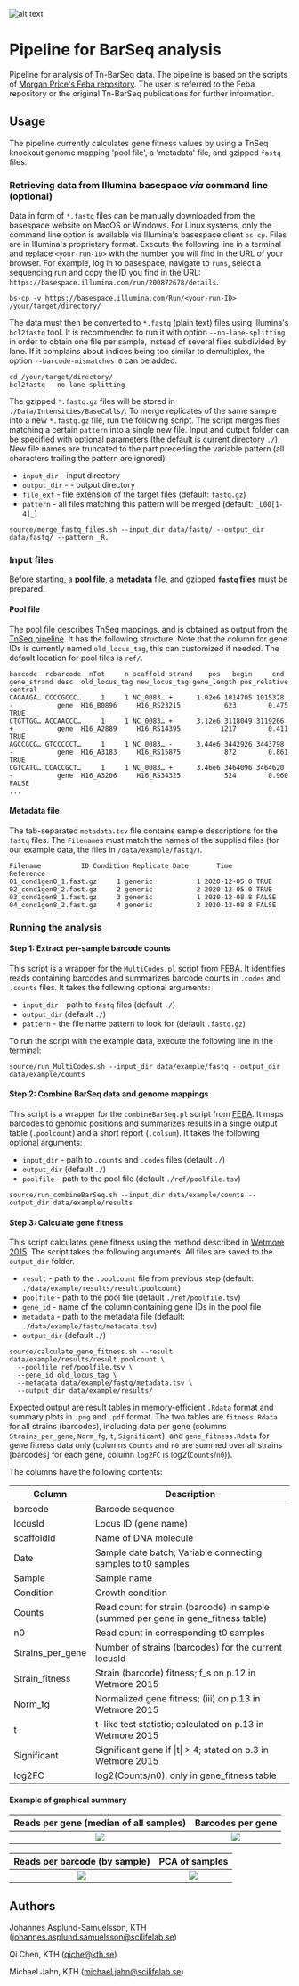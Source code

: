 ![alt text](rebar.png "Refactored BarSeq analysis")

# Pipeline for BarSeq analysis

Pipeline for analysis of Tn-BarSeq data. The pipeline is based on the scripts of [Morgan Price's Feba repository](https://bitbucket.org/berkeleylab/feba/src/master/). The user is referred to the Feba repository or the original Tn-BarSeq publications for further information.

## Usage

The pipeline currently calculates gene fitness values by using a TnSeq knockout genome mapping 'pool file', a 'metadata' file, and gzipped `fastq` files.


### Retrieving data from Illumina basespace *via* command line (optional)

Data in form of `*.fastq` files can be manually downloaded from the basespace website on MacOS or Windows.
For Linux systems, only the command line option is available via Illumina's basespace client `bs-cp`. Files are in Illumina's proprietary format. Execute the following line in a terminal and replace `<your-run-ID>` with the number you will find in the URL of your browser. For example, log in to basespace, navigate to `runs`, select a sequencing run and copy the ID you find in the URL: `https://basespace.illumina.com/run/200872678/details`.

```
bs-cp -v https://basespace.illumina.com/Run/<your-run-ID> /your/target/directory/
```

The data must then be converted to `*.fastq` (plain text) files using Illumina's `bcl2fastq` tool. It is recommended to run it with option `--no-lane-splitting` in order to obtain one file per sample, instead of several files subdivided by lane. If it complains about indices being too similar to demultiplex, the option `--barcode-mismatches 0` can be added.

```
cd /your/target/directory/
bcl2fastq --no-lane-splitting
```

The gzipped `*.fastq.gz` files will be stored in `./Data/Intensities/BaseCalls/`. To merge replicates of the same sample into a new `*.fastq.gz` file, run the following script. The script merges files matching a certain `pattern` into a single new file. Input and output folder can be specified with optional parameters (the default is current directory `./`). New file names are truncated to the part preceding the variable pattern (all characters trailing the pattern are ignored).

- `input_dir` - input directory
- `output_dir` - - output directory
- `file_ext` - file extension of the target files (default: `fastq.gz`)
- `pattern` - all files matching this pattern will be merged (default: `_L00[1-4]_`)

```
source/merge_fastq_files.sh --input_dir data/fastq/ --output_dir data/fastq/ --pattern _R.
```

### Input files

Before starting, a **pool file**, a **metadata** file, and gzipped **`fastq` files** must be prepared.

#### Pool file

The pool file describes TnSeq mappings, and is obtained as output from the [TnSeq pipeline](https://github.com/m-jahn/TnSeq-pipe). It has the following structure. Note that the column for gene IDs is currently named `old_locus_tag`, this can customized if needed. The default location for pool files is `ref/`.

```
barcode  rcbarcode  nTot     n scaffold strand    pos   begin     end gene_strand desc  old_locus_tag new_locus_tag gene_length pos_relative central
CAGAAGA… CCCCGCCC…     1     1 NC_0083… +      1.02e6 1014705 1015328 -           gene  H16_B0896     H16_RS23215           623        0.475 TRUE   
CTGTTGG… ACCAACCC…     1     1 NC_0083… +      3.12e6 3118049 3119266 +           gene  H16_A2889     H16_RS14395          1217        0.411 TRUE   
AGCCGCG… GTCCCCCT…     1     1 NC_0083… -      3.44e6 3442926 3443798 -           gene  H16_A3183     H16_RS15875           872        0.861 TRUE   
CGTCATG… CCACCGCT…     1     1 NC_0083… +      3.46e6 3464096 3464620 -           gene  H16_A3206     H16_RS34325           524        0.960 FALSE  
...
```

#### Metadata file

The tab-separated `metadata.tsv` file contains sample descriptions for the `fastq` files. The `Filename`s must match the names of the supplied files (for our example data, the files in `/data/example/fastq/`).

```
Filename          ID Condition Replicate Date       Time          Reference
01_cond1gen0_1.fast.gz     1 generic           1 2020-12-05 0 TRUE     
02_cond1gen0_2.fast.gz     2 generic           2 2020-12-05 0 TRUE     
03_cond1gen8_1.fast.gz     3 generic           1 2020-12-08 8 FALSE    
04_cond1gen8_2.fast.gz     4 generic           2 2020-12-08 8 FALSE  
```

### Running the analysis

#### Step 1: Extract per-sample barcode counts

This script is a wrapper for the `MultiCodes.pl` script from [FEBA](https://bitbucket.org/berkeleylab/feba/src/master/). It identifies reads containing barcodes and summarizes barcode counts in `.codes` and `.counts` files. It takes the following optional arguments:

- `input_dir` - path to `fastq` files (default `./`)
- `output_dir` (default `./`)
- `pattern` - the file name pattern to look for (default `.fastq.gz`)

To run the script with the example data, execute the following line in the terminal:

```
source/run_MultiCodes.sh --input_dir data/example/fastq --output_dir data/example/counts
```

#### Step 2: Combine BarSeq data and genome mappings

This script is a wrapper for the `combineBarSeq.pl` script from  [FEBA](https://bitbucket.org/berkeleylab/feba/src/master/). It maps barcodes to genomic positions and summarizes results in a single output table (`.poolcount`) and a short report (`.colsum`). It takes the following optional arguments:

- `input_dir` - path to `.counts` and `.codes` files (default `./`)
- `output_dir` (default `./`)
- `poolfile` - path to the pool file (default `./ref/poolfile.tsv`)

```
source/run_combineBarSeq.sh --input_dir data/example/counts --output_dir data/example/results
```

#### Step 3: Calculate gene fitness

This script calculates gene fitness using the method described in [Wetmore 2015](https://mbio.asm.org/content/6/3/e00306-15.full). The script takes the following arguments. All files are saved to the `output_dir` folder.

- `result` - path to the `.poolcount` file from previous step (default: `./data/example/results/result.poolcount`)
- `poolfile` - path to the pool file (default `./ref/poolfile.tsv`)
- `gene_id` - name of the column containing gene IDs in the pool file
- `metadata` - path to the metadata file (default: `./data/example/fastq/metadata.tsv`)
- `output_dir` (default `./`)

```
source/calculate_gene_fitness.sh --result data/example/results/result.poolcount \
  --poolfile ref/poolfile.tsv \
  --gene_id old_locus_tag \
  --metadata data/example/fastq/metadata.tsv \
  --output_dir data/example/results/
```

Expected output are result tables in memory-efficient `.Rdata` format and summary plots in `.png` and `.pdf` format. The two tables are `fitness.Rdata` for all strains (barcodes), including data per gene (columns `Strains_per_gene`, `Norm_fg`, `t`, `Significant`), and `gene_fitness.Rdata` for gene fitness data only (columns `Counts` and `n0` are summed over all strains [barcodes] for each gene, column `log2FC` is log2(`Counts`/`n0`)).

The columns have the following contents:

| Column | Description |
| ------ | ----------- |
| barcode | Barcode sequence |
| locusId | Locus ID (gene name) |
| scaffoldId | Name of DNA molecule |
| Date | Sample date batch; Variable connecting samples to t0 samples |
| Sample | Sample name |
| Condition | Growth condition |
| Counts | Read count for strain (barcode) in sample (summed per gene in gene_fitness table) |
| n0 | Read count in corresponding t0 samples |
| Strains_per_gene | Number of strains (barcodes) for the current locusId |
| Strain_fitness | Strain (barcode) fitness; f_s on p.12 in Wetmore 2015 |
| Norm_fg | Normalized gene fitness; (iii) on p.13 in Wetmore 2015 |
| t | t-like test statistic; calculated on p.13 in Wetmore 2015 |
| Significant | Significant gene if \|t\| > 4; stated on p.3 in Wetmore 2015 |
| log2FC | log2(Counts/n0), only in gene_fitness table |


#### Example of graphical summary

Reads per gene (median of all samples)    |  Barcodes per gene
:-------------------------:|:-------------------------:
![](data/example/results/plot_reads_gene.png)  |  ![](data/example/results/plot_barcodes_gene.png)

Reads per barcode (by sample)    |  PCA of samples
:-------------------------:|:-------------------------:
![](data/example/results/plot_read_count.png)  |  ![](data/example/results/plot_pca.png)


## Authors

Johannes Asplund-Samuelsson, KTH (johannes.asplund.samuelsson@scilifelab.se)

Qi Chen, KTH (qiche@kth.se)

Michael Jahn, KTH (michael.jahn@scilifelab.se)
